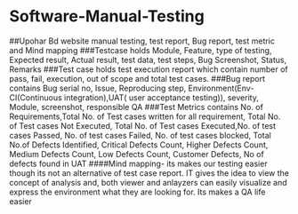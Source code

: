 # Software-Manual-Testing


##Upohar Bd website manual testing, test report, Bug report, test metric and Mind mapping
###Testcase holds Module, Feature, type of testing, Expected result, Actual result, test data, test steps, Bug Screenshot, Status, Remarks
###Test case holds test execution report which contain number of pass, fail, execution, out of scope and total test cases.
###Bug report contains Bug serial no, Issue, Reproducing step, Environment(Env-CI(Continuous integration),UAT( user acceptance testing)), severity, Module, screenshot, responsible QA
###Test Metrics contains No. of Requirements,Total No. of Test cases written for all requirement, Total No. of Test cases Not Executed, Total No. of Test cases Executed,No. of test cases Passed, No. of test cases Failed, No. of test cases blocked, Total No.of Defects Identified, Critical Defects Count, Higher Defects Count, Medium Defects Count, Low Defects Count, Customer Defects, No of defects found in UAT
####Mind mapping- its makes our testing easier though its not an alternative of test case report. IT gives the idea to view the concept of analysis and, both viewer and anlayzers can easily visualize  and express the environment what they are looking for. Its makes a QA life easier 
